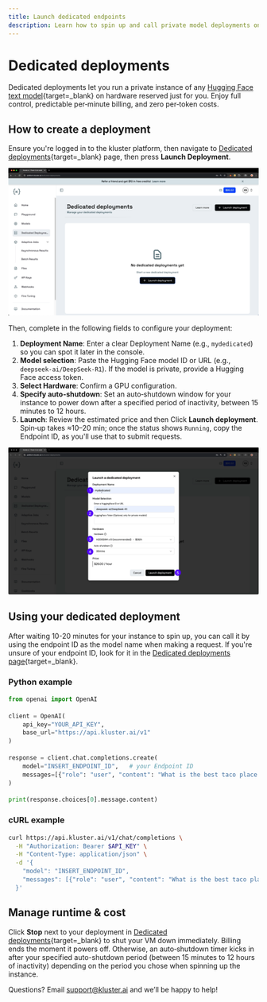 ```yaml
---
title: Launch dedicated endpoints
description: Learn how to spin up and call private model deployments on kluster.ai with predictable per‑minute pricing.
---
```


# Dedicated deployments

Dedicated deployments let you run a private instance of any [Hugging Face text model](https://huggingface.co/models){target=\_blank} on hardware reserved just for you. Enjoy full control, predictable per‑minute billing, and zero per‑token costs.

## How to create a deployment

Ensure you're logged in to the kluster platform, then navigate to [Dedicated deployments](https://platform.kluster.ai/dedicated-deployments){target=\_blank} page, then press **Launch Deployment**.

![Launch deployment](/images/get-started/dedicated-endpoints/dedicated-1.webp)

Then, complete in the following fields to configure your deployment:

1. **Deployment Name**: Enter a clear Deployment Name (e.g., `mydedicated`) so you can spot it later in the console.
2. **Model selection**: Paste the Hugging Face model ID or URL (e.g., `deepseek-ai/DeepSeek-R1`). If the model is private, provide a Hugging Face access token.
3. **Select Hardware**: Confirm a GPU configuration.
4. **Specify auto-shutdown**: Set an auto‑shutdown window for your instance to power down after a specified period of inactivity, between 15 minutes to 12 hours. 
4. **Launch**: Review the estimated price and then Click **Launch deployment**. Spin‑up takes ≈10–20 min; once the status shows `Running`, copy the Endpoint ID, as you'll use that to submit requests. 

![Configure deployment](/images/get-started/dedicated-endpoints/dedicated-2.webp)


## Using your dedicated deployment

After waiting 10-20 minutes for your instance to spin up, you can call it by using the endpoint ID as the model name when making a request. If you're unsure of your endpoint ID, look for it in the [Dedicated deployments page](https://platform.kluster.ai/dedicated-deployments){target=\_blank}.

### Python example

```python
from openai import OpenAI

client = OpenAI(
    api_key="YOUR_API_KEY",
    base_url="https://api.kluster.ai/v1"
)

response = client.chat.completions.create(
    model="INSERT_ENDPOINT_ID",   # your Endpoint ID
    messages=[{"role": "user", "content": "What is the best taco place in SF?"}],
)

print(response.choices[0].message.content)
```

### cURL example

```bash
curl https://api.kluster.ai/v1/chat/completions \
  -H "Authorization: Bearer $API_KEY" \
  -H "Content-Type: application/json" \
  -d '{
    "model": "INSERT_ENDPOINT_ID",
    "messages": [{"role": "user", "content": "What is the best taco place in SF?"}]
  }'
```

## Manage runtime & cost

Click **Stop** next to your deployment in [Dedicated deployments](https://platform.kluster.ai/dedicated-deployments){target=\_blank} to shut your VM down immediately. Billing ends the moment it powers off. Otherwise, an auto‑shutdown timer kicks in after your specified auto-shutdown period (between 15 minutes to 12 hours of inactivity) depending on the period you chose when spinning up the instance. 

Questions? Email [support@kluster.ai](mailto:support@kluster.ai) and we’ll be happy to help!
